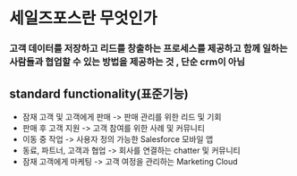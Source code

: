 # 세일즈포스란 무엇인가
### 고객 데이터를 저장하고 리드를 창출하는 프로세스를 제공하고 함께 일하는 사람들과 협업할 수 있는 방법을 제공하는 것 , 단순 crm이 아님

## standard functionality(표준기능)
* 잠재 고객 및 고객에게 판매 -> 판매 관리를 위한 리드 및 기회
* 판매 후 고객 지원 -> 고객 참여를 위한 사례 및 커뮤니티
* 이동 중 작업 -> 사용자 정의 가능한 Salesforce 모바일 앱
* 동료, 파트너, 고객과 협업 -> 회사를 연결하는 chatter 및 커뮤니티
* 잠재 고객에게 마케팅 -> 고객 여정을 관리하는 Marketing Cloud
